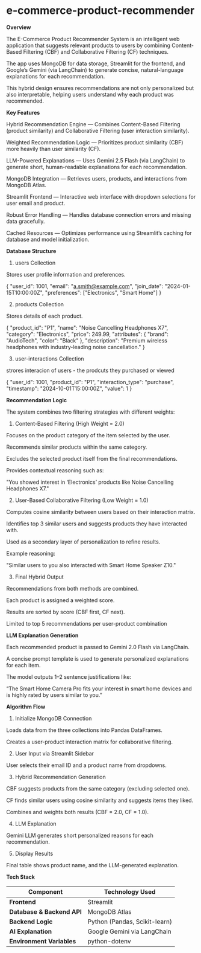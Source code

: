 # e-commerce-product-recommender

**Overview**

  The E-Commerce Product Recommender System is an intelligent web application that suggests relevant products to users by combining Content-Based Filtering (CBF) and Collaborative Filtering (CF) techniques.
  
  The app uses MongoDB for data storage, Streamlit for the frontend, and Google’s Gemini (via LangChain) to generate concise, natural-language explanations for each recommendation.
  
  This hybrid design ensures recommendations are not only personalized but also interpretable, helping users understand why each product was recommended.

**Key Features**

 Hybrid Recommendation Engine — Combines Content-Based Filtering (product similarity) and Collaborative Filtering (user interaction similarity).
 
 Weighted Recommendation Logic — Prioritizes product similarity (CBF) more heavily than user similarity (CF).
 
 LLM-Powered Explanations — Uses Gemini 2.5 Flash (via LangChain) to generate short, human-readable explanations for each recommendation.
 
 MongoDB Integration — Retrieves users, products, and interactions from MongoDB Atlas.
 
 Streamlit Frontend — Interactive web interface with dropdown selections for user email and product.
 
 Robust Error Handling — Handles database connection errors and missing data gracefully.
 
 Cached Resources — Optimizes performance using Streamlit’s caching for database and model initialization.



**Database Structure**

1. users Collection

Stores user profile information and preferences.

{
  "user_id": 1001,
  "email": "a.smith@example.com",
  "join_date": "2024-01-15T10:00:00Z",
  "preferences": ["Electronics", "Smart Home"]
}

2. products Collection

Stores details of each product.

{
  "product_id": "P1",
  "name": "Noise Cancelling Headphones X7",
  "category": "Electronics",
  "price": 249.99,
  "attributes": {
    "brand": "AudioTech",
    "color": "Black"
  },
  "description": "Premium wireless headphones with industry-leading noise cancellation."
}

3. user-interactions Collection

strores interacion of users - the prodcuts they purchased or viewed

{
  "user_id": 1001,
  "product_id": "P1",
  "interaction_type": "purchase",
  "timestamp": "2024-10-01T15:00:00Z",
  "value": 1
}


**Recommendation Logic**

The system combines two filtering strategies with different weights:

1. Content-Based Filtering (High Weight = 2.0)

  Focuses on the product category of the item selected by the user.
  
  Recommends similar products within the same category.
  
  Excludes the selected product itself from the final recommendations.
  
  Provides contextual reasoning such as:
  
  "You showed interest in ‘Electronics’ products like Noise Cancelling Headphones X7."

2. User-Based Collaborative Filtering (Low Weight = 1.0)

  Computes cosine similarity between users based on their interaction matrix.
  
  Identifies top 3 similar users and suggests products they have interacted with.
  
  Used as a secondary layer of personalization to refine results.
  
  Example reasoning:
  
  "Similar users to you also interacted with Smart Home Speaker Z10."

3. Final Hybrid Output

  Recommendations from both methods are combined.
  
  Each product is assigned a weighted score.
  
  Results are sorted by score (CBF first, CF next).
  
  Limited to top 5 recommendations per user-product combination


**LLM Explanation Generation**

  Each recommended product is passed to Gemini 2.0 Flash via LangChain.
  
  A concise prompt template is used to generate personalized explanations for each item.
  
  The model outputs 1–2 sentence justifications like:
  
  “The Smart Home Camera Pro fits your interest in smart home devices and is highly rated by users similar to you.”


**Algorithm Flow**

1. Initialize MongoDB Connection

  Loads data from the three collections into Pandas DataFrames.
  
  Creates a user-product interaction matrix for collaborative filtering.

2. User Input via Streamlit Sidebar

  User selects their email ID and a product name from dropdowns.

3. Hybrid Recommendation Generation

  CBF suggests products from the same category (excluding selected one).
  
  CF finds similar users using cosine similarity and suggests items they liked.
  
  Combines and weights both results (CBF = 2.0, CF = 1.0).

4. LLM Explanation

  Gemini LLM generates short personalized reasons for each recommendation.

5. Display Results

  Final table shows product name, and the LLM-generated explanation.


**Tech Stack**

| Component                 | Technology Used               |
| ------------------------- | ----------------------------- |
| **Frontend**              | Streamlit                     |
| **Database & Backend API**| MongoDB Atlas                 |
| **Backend Logic**         | Python (Pandas, Scikit-learn) |
| **AI Explanation**        | Google Gemini via LangChain   |
| **Environment Variables** | python-dotenv                 |

  
